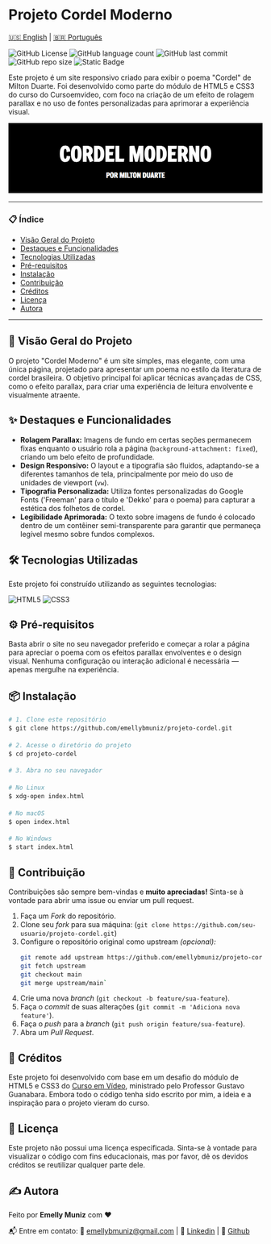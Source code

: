 # Projeto Cordel Moderno

[🇺🇸 English](./README.md) | [🇧🇷 Português](./README.pt.md)

![GitHub License](https://img.shields.io/github/license/emellybmuniz/projeto-cordel)
![GitHub language count](https://img.shields.io/github/languages/count/emellybmuniz/projeto-cordel)
![GitHub last commit](https://img.shields.io/github/last-commit/emellybmuniz/projeto-cordel)
![GitHub repo size](https://img.shields.io/github/repo-size/emellybmuniz/projeto-cordel)
![Static Badge](https://img.shields.io/badge/Status%20-%20Completed%20-%20%234CAF50)

Este projeto é um site responsivo criado para exibir o poema "Cordel" de Milton Duarte. Foi desenvolvido como parte do módulo de HTML5 e CSS3 do curso do Cursoemvideo, com foco na criação de um efeito de rolagem parallax e no uso de fontes personalizadas para aprimorar a experiência visual.

[![Project Banner](imagens/project-banner.png)](https://emellybmuniz.github.io/projeto-cordel/)

---
### 📋 Índice

- [Visão Geral do Projeto](#-vis%C3%A3o-geral-do-projeto)
- [Destaques e Funcionalidades](#-destaques-e-funcionalidades)
- [Tecnologias Utilizadas](#-tecnologias-utilizadas)
- [Pré-requisitos](#-pr%C3%A9-requisitos)
- [Instalação](#-instala%C3%A7%C3%A3o)
- [Contribuição](#-contribui%C3%A7%C3%A3o)
- [Créditos](#-cr%C3%A9ditos)
- [Licença](#-licen%C3%A7a)
- [Autora](#-autora)
---

## 🚀 Visão Geral do Projeto

O projeto "Cordel Moderno" é um site simples, mas elegante, com uma única página, projetado para apresentar um poema no estilo da literatura de cordel brasileira. O objetivo principal foi aplicar técnicas avançadas de CSS, como o efeito parallax, para criar uma experiência de leitura envolvente e visualmente atraente.

## ✨ Destaques e Funcionalidades

- **Rolagem Parallax:** Imagens de fundo em certas seções permanecem fixas enquanto o usuário rola a página (`background-attachment: fixed`), criando um belo efeito de profundidade.
- **Design Responsivo:** O layout e a tipografia são fluidos, adaptando-se a diferentes tamanhos de tela, principalmente por meio do uso de unidades de viewport (`vw`).
- **Tipografia Personalizada:** Utiliza fontes personalizadas do Google Fonts ('Freeman' para o título e 'Dekko' para o poema) para capturar a estética dos folhetos de cordel.
- **Legibilidade Aprimorada:** O texto sobre imagens de fundo é colocado dentro de um contêiner semi-transparente para garantir que permaneça legível mesmo sobre fundos complexos.

## 🛠️ Tecnologias Utilizadas

Este projeto foi construído utilizando as seguintes tecnologias:

![HTML5](https://img.shields.io/badge/html5-%23E34F26.svg?style=for-the-badge&logo=html5&logoColor=white)
![CSS3](https://img.shields.io/badge/css3-%231572B6.svg?style=for-the-badge&logo=css3&logoColor=white)

## ⚙️ Pré-requisitos

Basta abrir o site no seu navegador preferido e começar a rolar a página para apreciar o poema com os efeitos parallax envolventes e o design visual. Nenhuma configuração ou interação adicional é necessária — apenas mergulhe na experiência.

## 📦 Instalação

```bash
# 1. Clone este repositório
$ git clone https://github.com/emellybmuniz/projeto-cordel.git

# 2. Acesse o diretório do projeto
$ cd projeto-cordel

# 3. Abra no seu navegador 

# No Linux
$ xdg-open index.html

# No macOS
$ open index.html 

# No Windows
$ start index.html 
```

## 🤝 Contribuição

Contribuições são sempre bem-vindas e **muito apreciadas!** Sinta-se à vontade para abrir uma issue ou enviar um pull request.

1. Faça um *Fork* do repositório.
2. Clone seu *fork* para sua máquina: (`git clone https://github.com/seu-usuario/projeto-cordel.git`)
3. Configure o repositório original como upstream *(opcional):*
    ```bash
    git remote add upstream https://github.com/emellybmuniz/projeto-cordel.git
    git fetch upstream
    git checkout main
    git merge upstream/main`
    ```
4. Crie uma nova *branch* (`git checkout -b feature/sua-feature`).
5. Faça o *commit* de suas alterações (`git commit -m 'Adiciona nova feature'`).
6. Faça o *push* para a *branch* (`git push origin feature/sua-feature`).
7. Abra um *Pull Request*.


## 🌟 Créditos

Este projeto foi desenvolvido com base em um desafio do módulo de HTML5 e CSS3 do [Curso em Vídeo](https://www.cursoemvideo.com/), ministrado pelo Professor Gustavo Guanabara. Embora todo o código tenha sido escrito por mim, a ideia e a inspiração para o projeto vieram do curso.


## 🔑 Licença

Este projeto não possui uma licença especificada. Sinta-se à vontade para visualizar o código com fins educacionais, mas por favor, dê os devidos créditos se reutilizar qualquer parte dele.

## ✍️ Autora

Feito por **Emelly Muniz** com ❤️

📬 Entre em contato:
📧 emellybmuniz@gmail.com |
💼 [Linkedin](https://www.linkedin.com/in/emellybmuniz) |
🐙 [Github](https://github.com/emellybmuniz)
